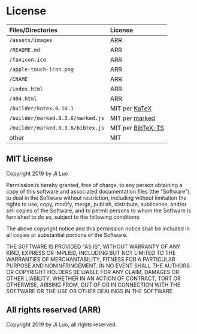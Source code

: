 # License

| Files/Directories | License |
| :---------------- | :------ |
| `/assets/images` | ARR |
| `/README.md` | ARR |
| `/favicon.ico` | ARR |
| `/apple-touch-icon.png` | ARR |
| `/CNAME` | ARR |
| `/index.html` | ARR |
| `/404.html` | ARR |
| `/builder/katex.0.10.1` | MIT per [KaTeX](https://github.com/KaTeX/KaTeX/tree/v0.10.1) |
| `/builder/marked.0.3.6/marked.js` | MIT per [marked](https://github.com/markedjs/marked/tree/v0.3.6) |
| `/builder/marked.0.3.6/bibtex.js` | MIT per [BibTeX-TS](https://github.com/GeeLaw/bibtex-ts/commit/daf5b6666d490d4a141124389578b557500e3f8a) |
| other | MIT |

## MIT License

Copyright 2019 by Ji Luo

Permission is hereby granted, free of charge, to any person obtaining a copy of this software and associated documentation files (the "Software"), to deal in the Software without restriction, including without limitation the rights to use, copy, modify, merge, publish, distribute, sublicense, and/or sell copies of the Software, and to permit persons to whom the Software is furnished to do so, subject to the following conditions:

The above copyright notice and this permission notice shall be included in all copies or substantial portions of the Software.

THE SOFTWARE IS PROVIDED "AS IS", WITHOUT WARRANTY OF ANY KIND, EXPRESS OR IMPLIED, INCLUDING BUT NOT LIMITED TO THE WARRANTIES OF MERCHANTABILITY, FITNESS FOR A PARTICULAR PURPOSE AND NONINFRINGEMENT. IN NO EVENT SHALL THE AUTHORS OR COPYRIGHT HOLDERS BE LIABLE FOR ANY CLAIM, DAMAGES OR OTHER LIABILITY, WHETHER IN AN ACTION OF CONTRACT, TORT OR OTHERWISE, ARISING FROM, OUT OF OR IN CONNECTION WITH THE SOFTWARE OR THE USE OR OTHER DEALINGS IN THE SOFTWARE.

## All rights reserved (ARR)

Copyright 2019 by Ji Luo, all rights reserved.
